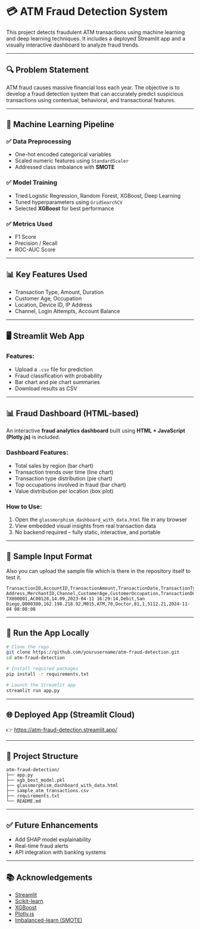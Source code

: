 # 💳 ATM Fraud Detection System

This project detects fraudulent ATM transactions using machine learning and deep learning techniques. It includes a deployed Streamlit app and a visually interactive dashboard to analyze fraud trends.

---

## 🔍 Problem Statement

ATM fraud causes massive financial loss each year. The objective is to develop a fraud detection system that can accurately predict suspicious transactions using contextual, behavioral, and transactional features.

---

## 🧠 Machine Learning Pipeline

### ✅ Data Preprocessing
- One-hot encoded categorical variables
- Scaled numeric features using `StandardScaler`
- Addressed class imbalance with **SMOTE**

### ✅ Model Training
- Tried Logistic Regression, Random Forest, XGBoost, Deep Learning
- Tuned hyperparameters using `GridSearchCV`
- Selected **XGBoost** for best performance

### ✅ Metrics Used
- F1 Score
- Precision / Recall
- ROC-AUC Score

---

## 📊 Key Features Used
- Transaction Type, Amount, Duration
- Customer Age, Occupation
- Location, Device ID, IP Address
- Channel, Login Attempts, Account Balance

---

## 🖥️ Streamlit Web App

### Features:
- Upload a `.csv` file for prediction
- Fraud classification with probability
- Bar chart and pie chart summaries
- Download results as CSV

---

## 📊 Fraud Dashboard (HTML-based)

An interactive **fraud analytics dashboard** built using **HTML + JavaScript (Plotly.js)** is included.

### Dashboard Features:
- Total sales by region (bar chart)
- Transaction trends over time (line chart)
- Transaction type distribution (pie chart)
- Top occupations involved in fraud (bar chart)
- Value distribution per location (box plot)

### How to Use:
1. Open the `glassmorphism_dashboard_with_data.html` file in any browser
2. View embedded visual insights from real transaction data
3. No backend required – fully static, interactive, and portable

---

## 🧪 Sample Input Format
Also you can upload the sample file which is there in the repository itself to test it.
```csv
TransactionID,AccountID,TransactionAmount,TransactionDate,TransactionType,Location,DeviceID,IP Address,MerchantID,Channel,CustomerAge,CustomerOccupation,TransactionDuration,LoginAttempts,AccountBalance,PreviousTransactionDate
TX000001,AC00128,14.09,2023-04-11 16:29:14,Debit,San Diego,D000380,162.198.218.92,M015,ATM,70,Doctor,81,1,5112.21,2024-11-04 08:08:08
```

---

## 🚀 Run the App Locally

```bash
# Clone the repo
git clone https://github.com/yourusername/atm-fraud-detection.git
cd atm-fraud-detection

# Install required packages
pip install -r requirements.txt

# Launch the Streamlit app
streamlit run app.py
```

---

## 🌐 Deployed App (Streamlit Cloud)

👉 https://atm-fraud-detection.streamlit.app/  


---

## 📁 Project Structure

```
atm-fraud-detection/
├── app.py
├── xgb_best_model.pkl
├── glassmorphism_dashboard_with_data.html
├── sample_atm_transactions.csv
├── requirements.txt
└── README.md
```

---

## ✅ Future Enhancements

- Add SHAP model explainability
- Real-time fraud alerts
- API integration with banking systems

---

## 📚 Acknowledgements

- [Streamlit](https://streamlit.io/)
- [Scikit-learn](https://scikit-learn.org/)
- [XGBoost](https://xgboost.readthedocs.io/)
- [Plotly.js](https://plotly.com/javascript/)
- [Imbalanced-learn (SMOTE)](https://imbalanced-learn.org/)

